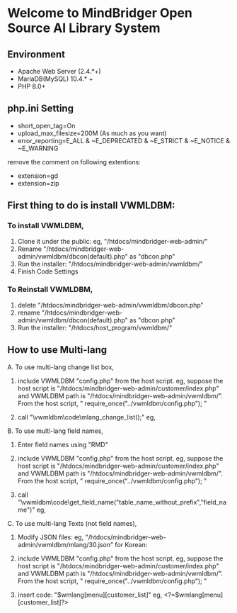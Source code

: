 # Welcome to MindBridger Open Source AI Library System
## Environment
  - Apache Web Server (2.4.*+)
  - MariaDB(MySQL) 10.4.* +
  - PHP 8.0+

## php.ini Setting
  - short_open_tag=On
  - upload_max_filesize=200M (As much as you want)
  - error_reporting=E_ALL & ~E_DEPRECATED & ~E_STRICT & ~E_NOTICE & ~E_WARNING

  remove the comment on following extentions:
  - extension=gd 
  - extension=zip  

##  First thing to do is install VWMLDBM:
### To install VWMLDBM,
  1. Clone it under the public: eg, "/htdocs/mindbridger-web-admin/"
  2. Rename "/htdocs/mindbridger-web-admin/vwmldbm/dbcon(default).php" as "dbcon.php"
  3. Run the installer: "/htdocs/mindbridger-web-admin/vwmldbm/"
  4. Finish Code Settings

### To Reinstall VWMLDBM,
  1. delete "/htdocs/mindbridger-web-admin/vwmldbm/dbcon.php"
  2. rename "/htdocs/mindbridger-web-admin/vwmldbm/dbcon(default).php" as "dbcon.php"
  3. Run the installer: "/htdocs/host_program/vwmldbm/"
  
  
## How to use Multi-lang  
 A. To use multi-lang change list box,
  1. include VWMLDBM "config.php" from the host script. 
	eg, suppose the host script is "/htdocs/mindbridger-web-admin/customer/index.php"
		and VWMLDBM path is "/htdocs/mindbridger-web-admin/vwmldbm/".	
		From the host script, " require_once("../vwmldbm/config.php"); "
  
  2. call "\vwmldbm\code\mlang_change_list();"
	eg, <?\vwmldbm\code\mlang_change_list();?>
	
	
B. To use multi-lang field names,
  1. Enter field names using "RMD"
  
  2. include VWMLDBM "config.php" from the host script. 
	eg, suppose the host script is "/htdocs/mindbridger-web-admin/customer/index.php"
		and VWMLDBM path is "/htdocs/mindbridger-web-admin/vwmldbm/".	
		From the host script, " require_once("../vwmldbm/config.php"); "
  
  3. call "\vwmldbm\code\get_field_name("table_name_without_prefix","field_name")"
		eg, <?PHP \vwmldbm\code\get_field_name("customer","first_name");?>
	
	
C. To use multi-lang Texts (not field names),
  1. Modify JSON files: eg, "/htdocs/mindbridger-web-admin/vwmldbm/mlang/30.json" for Korean:
  2. include VWMLDBM "config.php" from the host script. 
	eg, suppose the host script is "/htdocs/mindbridger-web-admin/customer/index.php"
		and VWMLDBM path is "/htdocs/mindbridger-web-admin/vwmldbm/".	
		From the host script, " require_once("../vwmldbm/config.php"); "
  
  3. insert code: "$wmlang[menu][customer_list]"
		eg, <?=$wmlang[menu][customer_list]?>
